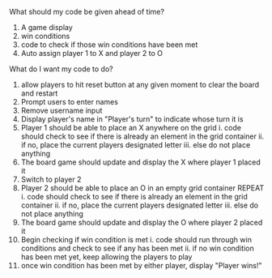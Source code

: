 
What should my code be given ahead of time?
1. A game display
2. win conditions
3. code to check if those win conditions have been met
4. Auto assign player 1 to X and player 2 to O

What do I want my code to do?

1. allow players to hit reset button at any given moment to clear the board and restart
2. Prompt users to enter names
3. Remove username input 
4. Display player's name in "Player's turn" to indicate whose turn it is
5. Player 1 should be able to place an X anywhere on the grid
    i. code should check to see if there is already an element in the grid container
    ii. if no, place the current players designated letter
    iii. else do not place anything 
6. The board game should update and display the X where player 1 placed it
7. Switch to player 2
8. Player 2 should be able to place an O in an empty grid container 
    REPEAT
    i. code should check to see if there is already an element in the grid container
    ii. if no, place the current players designated letter
    iii. else do not place anything 
9. The board game should update and display the O where player 2 placed it
10. Begin checking if win condition is met
    i. code should run through win conditions and check to see if any has been met
    ii. if no win condition has been met yet, keep allowing the players to play
11. once win condition has been met by either player, display "Player wins!"


